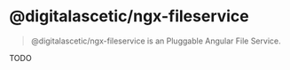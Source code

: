 # @digitalascetic/ngx-fileservice
> @digitalascetic/ngx-fileservice is an Pluggable Angular File Service.

TODO